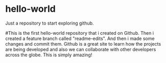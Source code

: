 # hello-world
Just a repository to start exploring github.

#This is the first hello-world repository that i created on Github. Then i created a feature branch called "readme-edits". And then i made some changes and commit them.
Github is a great site to learn how the projects are being developed and also we can collaborate with other developers across the globe. This is simply amazing!
